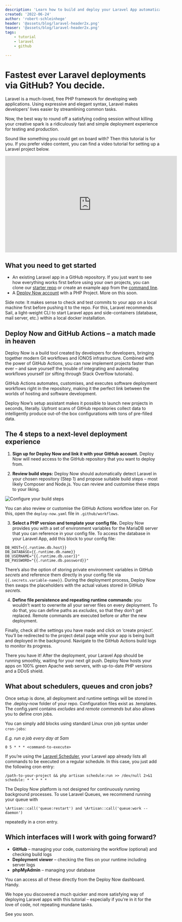 ```yaml
---
description: 'Learn how to build and deploy your Laravel App automatically with GitHub Actions and Deploy Now - in 3 simple steps. Deploy Now offers out of the box workflow automation and reliable hosting.'
created: '2022-06-24'
author: 'robert-schleinhege'
header: '@assets/blog/laravel-header2x.png'
teaser: '@assets/blog/laravel-header2x.png'
tags:
    - tutorial
    - laravel
    - github
    
---
```


# Fastest ever Laravel deployments via GitHub? You decide.

Laravel is a much-loved, free PHP framework for developing web applications. Using expressive and elegant syntax, Laravel makes developers’ lives easier by streamlining common tasks.

Now, the best way to round off a satisfying coding session without killing your creative spark is a ridiculously fast and simple deployment experience for testing and production.  

Sound like something you could get on board with? Then this tutorial is for you. If you prefer video content, you can find a video tutorial for setting up a Laravel project below.

<iframe width="560" height="315" src="https://www.youtube-nocookie.com/embed/otSwpzsoZss" title="YouTube video player" frameborder="0" allow="accelerometer; autoplay; clipboard-write; encrypted-media; gyroscope; picture-in-picture" allowfullscreen></iframe>

## What you need to get started

- An existing Laravel app in a GitHub repository. If you just want to see how everything works first before using your own projects, you can clone our [starter repo](https://github.com/ionos-deploy-now/laravel-starter) or create an example app from the [command line](https://laravel.com/docs/9.x/installation#getting-started-on-macos). 
- A [Deploy Now account](https://ionos.space/sign-up) with a PHP Project. More on this soon.

Side note: It makes sense to check and test commits to your app on a local machine first before pushing it to the repo. For this, Laravel recommends Sail, a light-weight CLI to start Laravel apps and side-containers (database, mail server, etc.) within a local docker installation.

## Deploy Now and GitHub Actions – a match made in heaven

Deploy Now is a build tool created by developers for developers, bringing together modern Git workflows and IONOS infrastructure. Combined with the power of GitHub Actions, you can now implement projects faster than ever – and save yourself the trouble of integrating and automating workflows yourself (or sifting through Stack Overflow tutorials).

GitHub Actions automates, customises, and executes software deployment workflows right in the repository, making it the perfect link between the worlds of hosting and software development. 

Deploy Now’s setup assistant makes it possible to launch new projects in seconds, literally. Upfront scans of GitHub repositories collect data to intelligently produce out-of-the box configurations with tons of pre-filled data.

##  The 4 steps to a next-level deployment experience

1. **Sign up for Deploy Now and link it with your GitHub account.** Deploy Now will need access to the GitHub repository that you want to deploy from.   

2. **Review build steps:** Deploy Now should automatically detect Laravel in your chosen repository (Step 1) and propose suitable build steps – most likely Composer and Node.js. You can review and customise these steps to your liking.  

![Configure your build steps](/02_From_sample_build_flat.gif)

You can also review or customise the GitHub Actions workflow later on. For this, open the `deploy-now.yaml` file in `.github/workflows`.  

3. **Select a PHP version and template your config file.** Deploy Now provides you with a set of environment variables for the MariaDB server that you can reference in your config file. To access the database in your Laravel App, add this block to your config file:

```
DB_HOST={{.runtime.db.host}}
DB_DATABASE={{.runtime.db.name}}
DB_USERNAME="{{.runtime.db.user}}"
DB_PASSWORD="{{.runtime.db.password}}"
```
There’s also the option of storing private environment variables in GitHub *secrets* and reference them directly in your config file via `{{.secrets.variable-name}}`. During the deployment process, Deploy Now then swaps the placeholders with the actual values stored in GitHub *secrets*.

4. **Define file persistence and repeating runtime commands:** you wouldn’t want to overwrite all your server files on every deployment. To do that, you can define paths as *excludes*, so that they don’t get replaced. Remote commands are executed before or after the new deployment. 

Finally, check all the settings you have made and click on ‘create project’. You’ll be redirected to the project detail page while your app is being built and deployed in the background. Navigate to the GitHub Actions build logs to monitor its progress.

There you have it! After the deployment, your Laravel App should be running smoothly, waiting for your next git push. 
Deploy Now hosts your apps on 100% green Apache web servers, with up-to-date PHP versions and a DDoS shield. 

## What about schedulers, queues and cron jobs?

Once setup is done, all deployment and runtime settings will be stored in the .deploy-now folder of your repo. Configuration files exist as .templates. The config.yaml contains *excludes* and *remote commands* but also allows you to define cron jobs. 

You can simply add blocks using standard Linux cron job syntax under `cron-jobs`:

*E.g. run a job every day at 5am*

```
0 5 * * * <command-to-execute>
```
If you’re using the [Laravel Scheduler](https://laravel.com/docs/9.x/scheduling#introduction), your Laravel app already lists all commands to be executed on a regular schedule. In this case, you just add the following cron entry: 

```
/path-to-your-project && php artisan schedule:run >> /dev/null 2>&1
schedule: * * * * *
```
The Deploy Now platform is not designed for continuously running background processes. 
To use Laravel Queues, we recommend running your queue with 

```
\Artisan::call('queue:restart') and \Artisan::call('queue:work --daemon') 
```

repeatedly in a cron entry. 

## Which interfaces will I work with going forward?

- **GitHub** – managing your code, customising the workflow (optional) and checking build logs
- **Deployment viewer** – checking the files on your runtime including server logs
- **phpMyAdmin** – managing your database

You can access all of these directly from the Deploy Now dashboard. Handy.

We hope you discovered a much quicker and more satisfying way of deploying Laravel apps with this tutorial – especially if you're in it for the love of code, not repeating mundane tasks.

See you soon.










